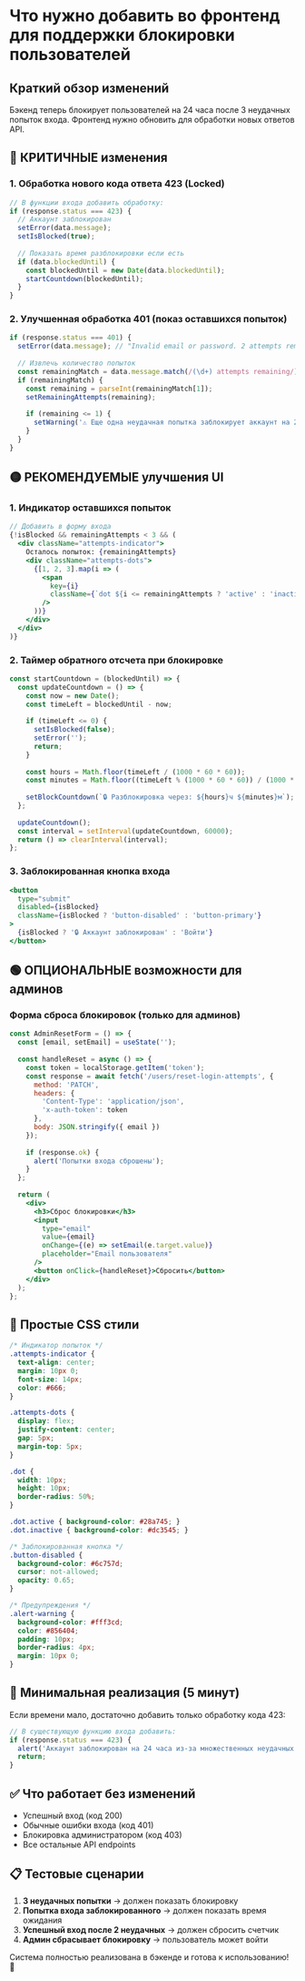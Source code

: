 # Что нужно добавить во фронтенд для поддержки блокировки пользователей

## Краткий обзор изменений

Бэкенд теперь блокирует пользователей на 24 часа после 3 неудачных попыток входа. Фронтенд нужно обновить для обработки новых ответов API.

## 🔴 КРИТИЧНЫЕ изменения

### 1. Обработка нового кода ответа 423 (Locked)

```javascript
// В функции входа добавить обработку:
if (response.status === 423) {
  // Аккаунт заблокирован
  setError(data.message);
  setIsBlocked(true);
  
  // Показать время разблокировки если есть
  if (data.blockedUntil) {
    const blockedUntil = new Date(data.blockedUntil);
    startCountdown(blockedUntil);
  }
}
```

### 2. Улучшенная обработка 401 (показ оставшихся попыток)

```javascript
if (response.status === 401) {
  setError(data.message); // "Invalid email or password. 2 attempts remaining"
  
  // Извлечь количество попыток
  const remainingMatch = data.message.match(/(\d+) attempts remaining/);
  if (remainingMatch) {
    const remaining = parseInt(remainingMatch[1]);
    setRemainingAttempts(remaining);
    
    if (remaining <= 1) {
      setWarning('⚠️ Еще одна неудачная попытка заблокирует аккаунт на 24 часа!');
    }
  }
}
```

## 🟡 РЕКОМЕНДУЕМЫЕ улучшения UI

### 1. Индикатор оставшихся попыток

```jsx
// Добавить в форму входа
{!isBlocked && remainingAttempts < 3 && (
  <div className="attempts-indicator">
    Осталось попыток: {remainingAttempts}
    <div className="attempts-dots">
      {[1, 2, 3].map(i => (
        <span 
          key={i} 
          className={`dot ${i <= remainingAttempts ? 'active' : 'inactive'}`}
        />
      ))}
    </div>
  </div>
)}
```

### 2. Таймер обратного отсчета при блокировке

```javascript
const startCountdown = (blockedUntil) => {
  const updateCountdown = () => {
    const now = new Date();
    const timeLeft = blockedUntil - now;
    
    if (timeLeft <= 0) {
      setIsBlocked(false);
      setError('');
      return;
    }
    
    const hours = Math.floor(timeLeft / (1000 * 60 * 60));
    const minutes = Math.floor((timeLeft % (1000 * 60 * 60)) / (1000 * 60));
    
    setBlockCountdown(`🔒 Разблокировка через: ${hours}ч ${minutes}м`);
  };
  
  updateCountdown();
  const interval = setInterval(updateCountdown, 60000);
  return () => clearInterval(interval);
};
```

### 3. Заблокированная кнопка входа

```jsx
<button 
  type="submit" 
  disabled={isBlocked}
  className={isBlocked ? 'button-disabled' : 'button-primary'}
>
  {isBlocked ? '🔒 Аккаунт заблокирован' : 'Войти'}
</button>
```

## 🟢 ОПЦИОНАЛЬНЫЕ возможности для админов

### Форма сброса блокировок (только для админов)

```jsx
const AdminResetForm = () => {
  const [email, setEmail] = useState('');
  
  const handleReset = async () => {
    const token = localStorage.getItem('token');
    const response = await fetch('/users/reset-login-attempts', {
      method: 'PATCH',
      headers: {
        'Content-Type': 'application/json',
        'x-auth-token': token
      },
      body: JSON.stringify({ email })
    });
    
    if (response.ok) {
      alert('Попытки входа сброшены');
    }
  };
  
  return (
    <div>
      <h3>Сброс блокировки</h3>
      <input 
        type="email" 
        value={email}
        onChange={(e) => setEmail(e.target.value)}
        placeholder="Email пользователя"
      />
      <button onClick={handleReset}>Сбросить</button>
    </div>
  );
};
```

## 📱 Простые CSS стили

```css
/* Индикатор попыток */
.attempts-indicator {
  text-align: center;
  margin: 10px 0;
  font-size: 14px;
  color: #666;
}

.attempts-dots {
  display: flex;
  justify-content: center;
  gap: 5px;
  margin-top: 5px;
}

.dot {
  width: 10px;
  height: 10px;
  border-radius: 50%;
}

.dot.active { background-color: #28a745; }
.dot.inactive { background-color: #dc3545; }

/* Заблокированная кнопка */
.button-disabled {
  background-color: #6c757d;
  cursor: not-allowed;
  opacity: 0.65;
}

/* Предупреждения */
.alert-warning {
  background-color: #fff3cd;
  color: #856404;
  padding: 10px;
  border-radius: 4px;
  margin: 10px 0;
}
```

## 🚀 Минимальная реализация (5 минут)

Если времени мало, достаточно добавить только обработку кода 423:

```javascript
// В существующую функцию входа добавить:
if (response.status === 423) {
  alert('Аккаунт заблокирован на 24 часа из-за множественных неудачных попыток входа');
  return;
}
```

## ✅ Что работает без изменений

- Успешный вход (код 200)
- Обычные ошибки входа (код 401) 
- Блокировка администратором (код 403)
- Все остальные API endpoints

## 📋 Тестовые сценарии

1. **3 неудачных попытки** → должен показать блокировку
2. **Попытка входа заблокированного** → должен показать время ожидания  
3. **Успешный вход после 2 неудачных** → должен сбросить счетчик
4. **Админ сбрасывает блокировку** → пользователь может войти

Система полностью реализована в бэкенде и готова к использованию! 🎉
